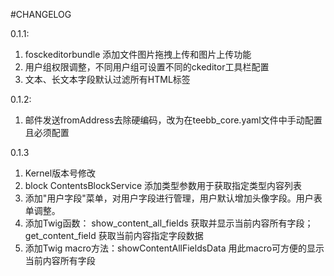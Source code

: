 #CHANGELOG

0.1.1:  
1. fosckeditorbundle 添加文件图片拖拽上传和图片上传功能
2. 用户组权限调整，不同用户组可设置不同的ckeditor工具栏配置
3. 文本、长文本字段默认过滤所有HTML标签

0.1.2: 
1. 邮件发送fromAddress去除硬编码，改为在teebb_core.yaml文件中手动配置且必须配置

0.1.3
1. Kernel版本号修改
2. block ContentsBlockService 添加类型参数用于获取指定类型内容列表
3. 添加"用户字段"菜单，对用户字段进行管理，用户默认增加头像字段。用户表单调整。
4. 添加Twig函数： show_content_all_fields 获取并显示当前内容所有字段；get_content_field 获取当前内容指定字段数据
5. 添加Twig macro方法：showContentAllFieldsData 用此macro可方便的显示当前内容所有字段

